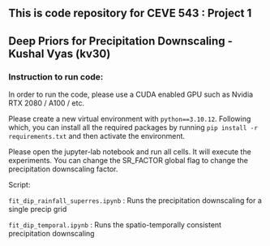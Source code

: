 ## This is code repository for CEVE 543 : Project 1

## Deep Priors for Precipitation Downscaling - Kushal Vyas (kv30)

### Instruction to run code:

In order to run the code, please use a CUDA enabled GPU such as Nvidia RTX 2080 / A100 / etc.

Please create a new virtual environment with `python==3.10.12`. Following which, you can install all the required packages by running `pip install -r requirements.txt` and then activate the environment.


Please open the jupyter-lab notebook and run all cells. It will execute the experiments. You can change the SR_FACTOR global flag to change the precipitation downscaling factor.

Script:

`fit_dip_rainfall_superres.ipynb` : Runs the precipitation downscaling for a single precip grid

`fit_dip_temporal.ipynb` : Runs the spatio-temporally consistent precipitation downscaling


